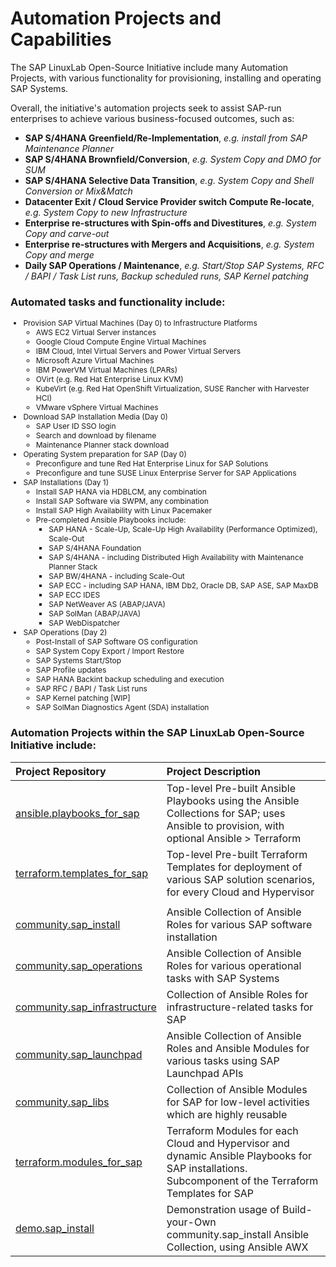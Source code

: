# Automation Projects and Capabilities

The SAP LinuxLab Open-Source Initiative include many Automation Projects, with various functionality for provisioning, installing and operating SAP Systems.

Overall, the initiative's automation projects seek to assist SAP-run enterprises to achieve various business-focused outcomes, such as:

- **SAP S/4HANA Greenfield/Re-Implementation**, *e.g. install from SAP Maintenance Planner*
- **SAP S/4HANA Brownfield/Conversion**, *e.g. System Copy and DMO for SUM*
- **SAP S/4HANA Selective Data Transition**, *e.g. System Copy and Shell Conversion or Mix&Match*
- **Datacenter Exit / Cloud Service Provider switch Compute Re-locate**, *e.g. System Copy to new Infrastructure*
- **Enterprise re-structures with Spin-offs and Divestitures**, *e.g. System Copy and carve-out*
- **Enterprise re-structures with Mergers and Acquisitions**, *e.g. System Copy and merge*
- **Daily SAP Operations / Maintenance**, *e.g. Start/Stop SAP Systems, RFC / BAPI / Task List runs, Backup scheduled runs, SAP Kernel patching*

<h3>Automated tasks and functionality include:</h3>

<div style="font-size: 12px;">

<ul>
<li>Provision SAP Virtual Machines (Day 0) to Infrastructure Platforms
<ul>
  <li>AWS EC2 Virtual Server instances</li>
  <li>Google Cloud Compute Engine Virtual Machines</li>
  <li>IBM Cloud, Intel Virtual Servers and Power Virtual Servers</li>
  <li>Microsoft Azure Virtual Machines</li>
  <li>IBM PowerVM Virtual Machines (LPARs)</li>
  <li>OVirt (e.g. Red Hat Enterprise Linux KVM)</li>
  <li>KubeVirt (e.g. Red Hat OpenShift Virtualization, SUSE Rancher with Harvester HCI)</li>
  <li>VMware vSphere Virtual Machines</li>
</ul>
</li>
<li>Download SAP Installation Media (Day 0)
<ul>
  <li>SAP User ID SSO login</li>
  <li>Search and download by filename</li>
  <li>Maintenance Planner stack download</li>
</ul>
</li>
<li>Operating System preparation for SAP (Day 0)
<ul>
  <li>Preconfigure and tune Red Hat Enterprise Linux for SAP Solutions</li>
  <li>Preconfigure and tune SUSE Linux Enterprise Server for SAP Applications</li>
</ul>
<li>SAP Installations (Day 1)
<ul>
  <li>Install SAP HANA via HDBLCM, any combination</li>
  <li>Install SAP Software via SWPM, any combination</li>
  <li>Install SAP High Availability with Linux Pacemaker</li>
  <li>Pre-completed Ansible Playbooks include:
  <ul>
    <li>SAP HANA - Scale-Up, Scale-Up High Availability (Performance Optimized), Scale-Out</li>
    <li>SAP S/4HANA Foundation</li>
    <li>SAP S/4HANA - including Distributed High Availability with Maintenance Planner Stack</li>
    <li>SAP BW/4HANA - including Scale-Out</li>
    <li>SAP ECC - including SAP HANA, IBM Db2, Oracle DB, SAP ASE, SAP MaxDB</li>
    <li>SAP ECC IDES</li>
    <li>SAP NetWeaver AS (ABAP/JAVA)</li>
    <li>SAP SolMan (ABAP/JAVA)</li>
    <li>SAP WebDispatcher</li>
  </ul>
  </li>
</ul>
</li>
<li>SAP Operations (Day 2)
<ul>
  <li>Post-Install of SAP Software OS configuration</li>
  <li>SAP System Copy Export / Import Restore</li>
  <li>SAP Systems Start/Stop</li>
  <li>SAP Profile updates</li>
  <li>SAP HANA Backint backup scheduling and execution</li>
  <li>SAP RFC / BAPI / Task List runs</li>
  <li>SAP Kernel patching [WIP]</li>
  <li>SAP SolMan Diagnostics Agent (SDA) installation</li>
</ul>
</li>


</div>

<h3>Automation Projects within the SAP LinuxLab Open-Source Initiative include:</h3>

| Project Repository | Project Description |
|:---|:---|
| [ansible.playbooks_for_sap](https://github.com/sap-linuxlab/ansible.playbooks_for_sap) | Top-level Pre-built Ansible Playbooks using the Ansible Collections for SAP; uses Ansible to provision, with optional Ansible > Terraform |
| [terraform.templates_for_sap](https://github.com/sap-linuxlab/terraform.templates_for_sap) |  Top-level Pre-built Terraform Templates for deployment of various SAP solution scenarios, for every Cloud and Hypervisor |
| | |
| [community.sap_install](https://github.com/sap-linuxlab/community.sap_install) | Ansible Collection of Ansible Roles for various SAP software installation |
| [community.sap_operations](https://github.com/sap-linuxlab/community.sap_operations) | Ansible Collection of Ansible Roles for various operational tasks with SAP Systems |
| [community.sap_infrastructure](https://github.com/sap-linuxlab/community.sap_infrastructure) | Collection of Ansible Roles for infrastructure-related tasks for SAP |
| [community.sap_launchpad](https://github.com/sap-linuxlab/community.sap_launchpad) | Ansible Collection of Ansible Roles and Ansible Modules for various tasks using SAP Launchpad APIs |
| [community.sap_libs](https://github.com/sap-linuxlab/community.sap_libs) | Collection of Ansible Modules for SAP for low-level activities which are highly reusable |
| [terraform.modules_for_sap](https://github.com/sap-linuxlab/terraform.modules_for_sap) | Terraform Modules for each Cloud and Hypervisor and dynamic Ansible Playbooks for SAP installations. Subcomponent of the Terraform Templates for SAP |
| [demo.sap_install](https://github.com/sap-linuxlab/demo.sap_install) | Demonstration usage of Build-your-Own community.sap_install Ansible Collection, using Ansible AWX |
